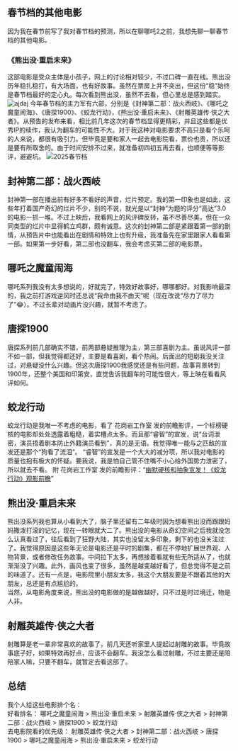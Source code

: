 <div style="display:none;" class="author">
{
    "id":"2025/2",
    "title": "《哪吒之魔童闹海》观后感",
    "date" : "2025-02-02",
    "weather" : "cloudy",
    "description": "聊一聊《哪吒之魔童闹海》的观后感，总结下来就是：10分满分！",
    "tag" : ["生活"]
}
</div>



## 春节档的其他电影
因为我在春节前写了我对春节档的预测，所以在聊哪吒2之前，我想先聊一聊春节档的其他电影。

### 《熊出没·重启未来》
这部电影是受众主体是小孩子，网上的讨论相对较少，不过口碑一直在线。熊出没历年稳扎稳打，有大场面，也有好故事。虽然在票房上并不突出，但这份“稳”始终是春节档最好的定心丸。每次看到熊出没，虽然不去看，但心里总是感到踏实。   
![ajdaj](https://wx3.sinaimg.cn/large/006Uk2Fyly8hv1wluvt6zj30ku0bojwo.jpg)
今年春节档的主力军有六部，分别是《封神第二部：战火西岐》、《哪吒之魔童闹海》、《唐探1900》、《蛟龙行动》，《熊出没·重启未来》、《射雕英雄传·侠之大者》。从预告的发布来看，相比前几年这次的春节档显得更精彩，并且这些都是优秀IP的续作，我认为翻车的可能性不大。对于我这种对电影要求不高只是看个乐呵的人来说，都很有吸引力。但毕竟是要和家人一起去电影院看，票价也贵，所以还是要有所取舍的。由于时间安排不过来，就准备初四初五再去看，也顺便等等影评，避避坑。
![2025春节档](https://p3.img.cctvpic.com/photoworkspace/contentimg/2025/01/22/2025012219242791250.jpg)

## 封神第二部：战火西岐
封神第一部在播出前有好多不看好的声音，烂片预定。我的第一印象也是如此，这些年打着国产奇幻的烂片不少，别的不说，就光是以“封神”为题的评分“高达”3.0的电影一抓一堆。不过上映后，我看网上的风评碑反转，虽不尽善尽美，但在一众同类型的烂片中显得鹤立鸡群，颇有诚意。这次的封神第二部是紧跟着第一部的剧情，从预告片中也能看出在剧情和特效上也有升级，我准备先在家里跟家人看看第一部。如果第一步好看，第二部也没翻车，我会考虑买第二部的电影票。

## 哪吒之魔童闹海
哪吒系列我没有太多想说的，好就完了，特效好故事好，哪哪都好。对我影响最深的，我之前打游戏逆风时还总说“我命由我不由天”呢（现在改说“尽力了尽力了”😂）。不过长辈对动画片没兴趣，就暂不考虑了。

## 唐探1900
唐探系列前几部确实不错，前两部悬疑推理为主，第三部喜剧为主。虽说风评一部不如一部，但我觉得都还好，主要是看喜剧，看个热闹。后面出的短剧我没关注过，对悬疑没什么兴趣。但这次唐探1900我感觉还是有些问题，故事背景转到1900年，还整个美国和印第安，直觉告诉我翻车的可能性很大，等上映在看看风评如何。

## 蛟龙行动
蛟龙行动是我唯一不考虑的电影，看了 花岗岩工作室 发的前瞻影评，一个标榜硬核的电影却处处透露着粗糙，着实槽点太多。而且那“睿智”的宣发，说“台词泄密，演员捂着剧本防止外籍演员看到”，真的是无语。我觉得唯一能与之匹敌的宣发还是那个“狗看了流泪”。 “睿智”的宣发是一个大大的减分项，所以我对电影的质量也抱有极大的怀疑。要我说，我是怕自己管不住嘴不小心给外国势力泄密了，所以就去不看。
附 花岗岩工作室 发的前瞻影评：“<a href="https://www.bilibili.com/video/BV1Eff9YuEEF/">幽默硬核和抽象宣发！《蛟龙行动》观影前瞻</a>”

## 熊出没·重启未来
熊出没系列我也算从小看到大了，脑子里还留有二年级时因为想看熊出没而跟跟妈妈撒泼打滚的记忆，现在一转眼就大二了。熊出没的电影从奇幻空间之后我就没怎么认真看过了，往后看到了狂野大陆，其实也没留太多印象，剩下的也没关注过了。我觉得原因是这些年无论是电影还是平时的剧集，都在不停地扩展世界观、人物背景，或者修改任务故事。中间拉下太多，再想接着看就有些无所适从了，也就渐渐没了兴趣。此外，画风也变了很多，虽然是越变越好看了，但总觉得不是之前的味道了。还有一点是，电影院里小朋友太多，我这个大朋友要是不跟着其他的大朋友，总还是有点尴尬的。   
当然，从电影角度来说，熊出没的电影做的是越做越好，只不过是时过境迁，物是人非。   


## 射雕英雄传·侠之大者
射雕算是老一辈非常喜欢的故事了，前几天还听家里人提起过射雕的故事。毕竟故事底子好，如果特效再好点，应该不会翻车。我没怎么看过射雕，不过主要还是陪陪家人嘛，只要不翻车，就暂定去看这部了。   

## 总结
我个人给这些电影排个名：   
好看排名： 哪吒之魔童闹海 > 熊出没·重启未来 > 射雕英雄传·侠之大者 > 封神第二部：战火西岐 > 唐探1900 > 蛟龙行动   
去电影院看的优先级： 射雕英雄传·侠之大者 > 封神第二部：战火西岐 > 唐探1900 > 哪吒之魔童闹海 > 熊出没·重启未来 > 蛟龙行动   